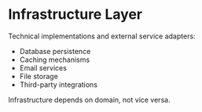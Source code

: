 # Infrastructure Layer

Technical implementations and external service adapters:
- Database persistence
- Caching mechanisms
- Email services
- File storage
- Third-party integrations

Infrastructure depends on domain, not vice versa.